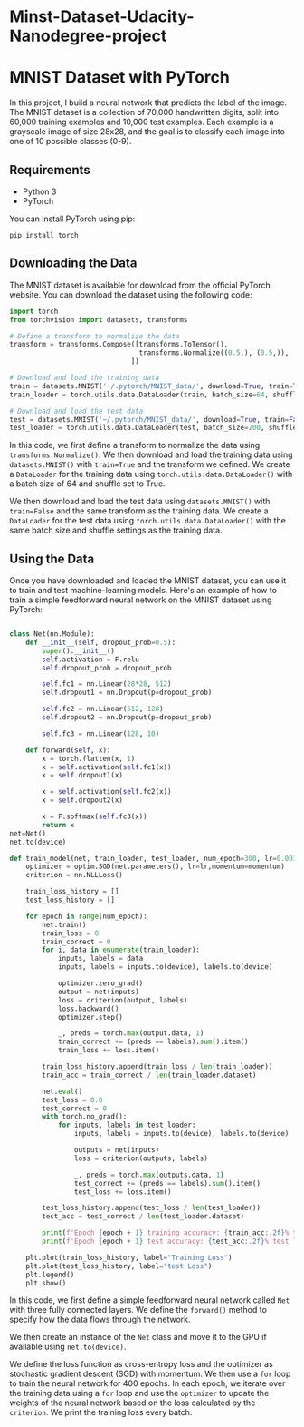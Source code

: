 # Minst-Dataset-Udacity-Nanodegree-project
# MNIST Dataset with PyTorch

In this project, I build a neural network that predicts the label of the image. The MNIST dataset is a collection of 70,000 handwritten digits, split into 60,000 training examples and 10,000 test examples. Each example is a grayscale image of size 28x28, and the goal is to classify each image into one of 10 possible classes (0-9).

## Requirements

- Python 3
- PyTorch

You can install PyTorch using pip:

```
pip install torch
```

## Downloading the Data

The MNIST dataset is available for download from the official PyTorch website. You can download the dataset using the following code:

```python
import torch
from torchvision import datasets, transforms

# Define a transform to normalize the data
transform = transforms.Compose([transforms.ToTensor(),
                                transforms.Normalize((0.5,), (0.5,)),
                              ])

# Download and load the training data
train = datasets.MNIST('~/.pytorch/MNIST_data/', download=True, train=True, transform=transform)
train_loader = torch.utils.data.DataLoader(train, batch_size=64, shuffle=True)

# Download and load the test data
test = datasets.MNIST('~/.pytorch/MNIST_data/', download=True, train=False, transform=transform)
test_loader = torch.utils.data.DataLoader(test, batch_size=200, shuffle=True)
```

In this code, we first define a transform to normalize the data using `transforms.Normalize()`. We then download and load the training data using `datasets.MNIST()` with `train=True` and the transform we defined. We create a `DataLoader` for the training data using `torch.utils.data.DataLoader()` with a batch size of 64 and shuffle set to True.

We then download and load the test data using `datasets.MNIST()` with `train=False` and the same transform as the training data. We create a `DataLoader` for the test data using `torch.utils.data.DataLoader()` with the same batch size and shuffle settings as the training data.

## Using the Data

Once you have downloaded and loaded the MNIST dataset, you can use it to train and test machine-learning models. Here's an example of how to train a simple feedforward neural network on the MNIST dataset using PyTorch:

```python

class Net(nn.Module):
    def __init__(self, dropout_prob=0.5):
        super().__init__()
        self.activation = F.relu
        self.dropout_prob = dropout_prob

        self.fc1 = nn.Linear(28*28, 512)
        self.dropout1 = nn.Dropout(p=dropout_prob)

        self.fc2 = nn.Linear(512, 128)
        self.dropout2 = nn.Dropout(p=dropout_prob)

        self.fc3 = nn.Linear(128, 10)

    def forward(self, x):
        x = torch.flatten(x, 1)
        x = self.activation(self.fc1(x))
        x = self.dropout1(x)

        x = self.activation(self.fc2(x))
        x = self.dropout2(x)

        x = F.softmax(self.fc3(x))
        return x
net=Net()    
net.to(device)

def train_model(net, train_loader, test_loader, num_epoch=300, lr=0.001, momentum=0.5):
    optimizer = optim.SGD(net.parameters(), lr=lr,momentum=momentum)
    criterion = nn.NLLLoss()

    train_loss_history = []
    test_loss_history = []

    for epoch in range(num_epoch):
        net.train()
        train_loss = 0
        train_correct = 0
        for i, data in enumerate(train_loader):
            inputs, labels = data
            inputs, labels = inputs.to(device), labels.to(device)

            optimizer.zero_grad()
            output = net(inputs)
            loss = criterion(output, labels)
            loss.backward()
            optimizer.step()

            _, preds = torch.max(output.data, 1)
            train_correct += (preds == labels).sum().item()
            train_loss += loss.item()

        train_loss_history.append(train_loss / len(train_loader))
        train_acc = train_correct / len(train_loader.dataset)

        net.eval()
        test_loss = 0.0
        test_correct = 0
        with torch.no_grad():
            for inputs, labels in test_loader:
                inputs, labels = inputs.to(device), labels.to(device)

                outputs = net(inputs)
                loss = criterion(outputs, labels)

                _, preds = torch.max(outputs.data, 1)
                test_correct += (preds == labels).sum().item()
                test_loss += loss.item()

        test_loss_history.append(test_loss / len(test_loader))
        test_acc = test_correct / len(test_loader.dataset)

        print(f'Epoch {epoch + 1} training accuracy: {train_acc:.2f}% training loss: {train_loss / len(train_loader):.5f}')
        print(f'Epoch {epoch + 1} test accuracy: {test_acc:.2f}% test loss: {test_loss / len(test_loader):.5f}')

    plt.plot(train_loss_history, label="Training Loss")
    plt.plot(test_loss_history, label="test Loss")
    plt.legend()
    plt.show()
```

In this code, we first define a simple feedforward neural network called `Net` with three fully connected layers. We define the `forward()` method to specify how the data flows through the network.

We then create an instance of the `Net` class and move it to the GPU if available using `net.to(device)`.

We define the loss function as cross-entropy loss and the optimizer as stochastic gradient descent (SGD) with momentum. We then use a `for` loop to train the neural network for 400 epochs. In each epoch, we iterate over the training data using a `for` loop and use the `optimizer` to update the weights of the neural network based on the loss calculated by the `criterion`. We print the training loss every batch.




